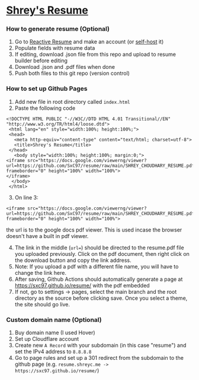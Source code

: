 # [Shrey's Resume](resume.shreyc.me)

### How to generate resume (Optional)

1. Go to [Reactive Resume](https://rxresu.me) and make an account (or [self-host](https://hub.docker.com/r/amruthpillai/reactive-resume) it) 
2. Populate fields with resume data
3. If editing, download .json file from this repo and upload to resume builder before editing
4. Download .json and .pdf files when done
5. Push both files to this git repo (version control)

### How to set up Github Pages
1. Add new file in root directory called `index.html`
2. Paste the following code
```
<!DOCTYPE HTML PUBLIC "-//W3C//DTD HTML 4.01 Transitional//EN" "http://www.w3.org/TR/html4/loose.dtd">
 <html lang="en" style="width:100%; height:100%;">
 <head>
   <meta http-equiv="content-type" content="text/html; charset=utf-8">
   <title>Shrey's Resume</title>
 </head>
   <body style="width:100%; height:100%; margin:0;">
<iframe src="https://docs.google.com/viewerng/viewer?url=https://github.com/SxC97/resume/raw/main/SHREY_CHOUDHARY_RESUME.pdf&embedded=true" frameborder="0" height="100%" width="100%">
</iframe>
  </body>
 </html>
```
3. On line 3:

```
<iframe src="https://docs.google.com/viewerng/viewer?url=https://github.com/SxC97/resume/raw/main/SHREY_CHOUDHARY_RESUME.pdf&embedded=true" frameborder="0" height="100%" width="100%">
```

the url is to the google docs pdf viewer. This is used incase the browser doesn't have a built in pdf viewer.

4. The link in the middle (`url=`) should be directed to the resume.pdf file you uploaded previously. Click on the pdf document, then right click on the download button and copy the link address.
5. Note: If you upload a pdf with a different file name, you will have to change the link here.
6. After saving, Github Actions should automatically generate a page at https://sxc97.github.io/resume/ with the pdf embedded
7. If not, go to settings -> pages, select the main branch and the root directory as the source before clicking save. Once you select a theme, the site should go live.

### Custom domain name (Optional)

1. Buy domain name (I used Hover)
2. Set up Cloudflare account
3. Create new `A Record` with your subdomain (in this case "resume") and set the IPv4 address to `8.8.8.8`
4. Go to page rules and set up a 301 redirect from the subdomain to the github page (e.g. `resume.shreyc.me -> https://sxc97.github.io/resume/`)
